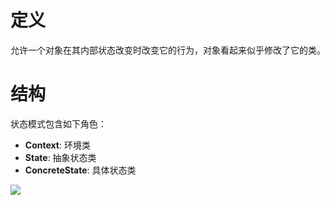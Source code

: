 # 定义

允许一个对象在其内部状态改变时改变它的行为，对象看起来似乎修改了它的类。

# 结构

状态模式包含如下角色：

* **Context**: 环境类
* **State**: 抽象状态类
* **ConcreteState**: 具体状态类

![](https://i.imgur.com/JYgjdPS.png)